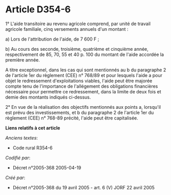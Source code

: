 # Article D354-6

1° L'aide transitoire au revenu agricole comprend, par unité de travail agricole familiale, cinq versements annuels d'un
montant :

a) Lors de l'attribution de l'aide, de 7 600 F ;

b) Au cours des seconde, troisième, quatrième et cinquième année, respectivement de 85, 70, 55 et 40 p. 100 du montant de
l'aide accordée la première année.

A titre exceptionnel, dans les cas qui sont mentionnés au b du paragraphe 2 de l'article 1er du règlement (CEE) n° 768/89 et
pour lesquels l'aide a pour objet le redressement d'exploitations viables, l'aide peut être majorée compte tenu de
l'importance de l'allégement des obligations financières nécessaire pour permettre ce redressement, dans la limite de deux
fois et demie des montants indiqués ci-dessus.

2° En vue de la réalisation des objectifs mentionnés aux points a, lorsqu'il est prévu des investissements, et b du
paragraphe 2 de l'article 1er du règlement (CEE) n° 768-89 précité, l'aide peut être capitalisée.

**Liens relatifs à cet article**

_Anciens textes_:

  - Code rural R354-6

_Codifié par_:

  - Décret n°2005-368 2005-04-19

_Créé par_:

  - Décret n°2005-368 du 19 avril 2005 - art. 6 (V) JORF 22 avril 2005
